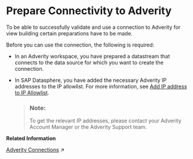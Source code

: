 <!-- loioa37a758eba3340f7a021d7e04af62c4c -->

# Prepare Connectivity to Adverity

To be able to successfully validate and use a connection to Adverity for view building certain preparations have to be made.

Before you can use the connection, the following is required:

-   In an Adverity workspace, you have prepared a datastream that connects to the data source for which you want to create the connection.

-   In SAP Datasphere, you have added the necessary Adverity IP addresses to the IP allowlist. For more information, see [Add IP address to IP Allowlist](add-ip-address-to-ip-allowlist-a3c2145.md).

    > ### Note:  
    > To get the relevant IP addresses, please contact your Adverity Account Manager or the Adverity Support team.


**Related Information**  


[Adverity Connections](https://help.sap.com/viewer/9f36ca35bc6145e4acdef6b4d852d560/DEV_CURRENT/en-US/63e9ff5825384a03979666dbc3e715f2.html "Extend connectivity beyond SAP Datasphere standard remote connectivity and cover additional data sources that are available with Adverity.") :arrow_upper_right:

